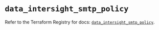 # `data_intersight_smtp_policy`

Refer to the Terraform Registry for docs: [`data_intersight_smtp_policy`](https://registry.terraform.io/providers/ciscodevnet/intersight/1.0.71/docs/data-sources/smtp_policy).
